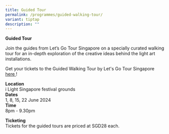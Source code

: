```yaml
---
title: Guided Tour
permalink: /programmes/guided-walking-tour/
variant: tiptap
description: ""
---
```

<p><strong>Guided Tour</strong>
</p>
<p>Join the guides from Let’s Go Tour Singapore on a specially curated walking
tour for an in-depth exploration of the creative ideas behind the light
art installations.&nbsp;</p>
<p>Get your tickets to the Guided Walking Tour by Let's Go Tour Singapore
<a href="https://www.letsgotoursingapore.com/events/ilight-singapore-tour/" rel="noopener noreferrer nofollow" target="_blank"><u>here</u> 
</a>!</p>
<p><strong>Location</strong> 
<br>i Light Singapore festival grounds&nbsp;
<br><strong>Dates</strong> 
<br>1, 8, 15, 22 June 2024
<br><strong>Time</strong> 
<br>8pm - 9.30pm&nbsp;</p>
<p><strong>Ticketing&nbsp;</strong> 
<br>Tickets for the guided tours are priced at SGD28 each.</p>
<p>
<br>
</p>